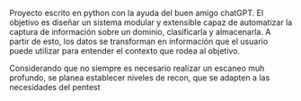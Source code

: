 Proyecto escrito en python con la ayuda del buen amigo chatGPT. El objetivo es diseñar un sistema modular y extensible capaz de automatizar la captura de información sobre un dominio, clasificarla y almacenarla. A partir de esto, los datos se transforman en información que el usuario puede utilizar para entender el contexto que rodea al objetivo. 

Considerando que no siempre es necesario realizar un escaneo muh profundo, se planea establecer niveles de recon, que se adapten a las necesidades del pentest

